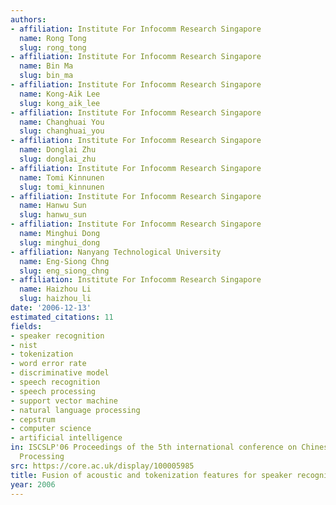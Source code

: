 ```yaml
---
authors:
- affiliation: Institute For Infocomm Research Singapore
  name: Rong Tong
  slug: rong_tong
- affiliation: Institute For Infocomm Research Singapore
  name: Bin Ma
  slug: bin_ma
- affiliation: Institute For Infocomm Research Singapore
  name: Kong-Aik Lee
  slug: kong_aik_lee
- affiliation: Institute For Infocomm Research Singapore
  name: Changhuai You
  slug: changhuai_you
- affiliation: Institute For Infocomm Research Singapore
  name: Donglai Zhu
  slug: donglai_zhu
- affiliation: Institute For Infocomm Research Singapore
  name: Tomi Kinnunen
  slug: tomi_kinnunen
- affiliation: Institute For Infocomm Research Singapore
  name: Hanwu Sun
  slug: hanwu_sun
- affiliation: Institute For Infocomm Research Singapore
  name: Minghui Dong
  slug: minghui_dong
- affiliation: Nanyang Technological University
  name: Eng-Siong Chng
  slug: eng_siong_chng
- affiliation: Institute For Infocomm Research Singapore
  name: Haizhou Li
  slug: haizhou_li
date: '2006-12-13'
estimated_citations: 11
fields:
- speaker recognition
- nist
- tokenization
- word error rate
- discriminative model
- speech recognition
- speech processing
- support vector machine
- natural language processing
- cepstrum
- computer science
- artificial intelligence
in: ISCSLP'06 Proceedings of the 5th international conference on Chinese Spoken Language
  Processing
src: https://core.ac.uk/display/100005985
title: Fusion of acoustic and tokenization features for speaker recognition
year: 2006
---
```

